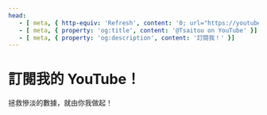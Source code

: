```yaml
---
head:
   - [ meta, { http-equiv: 'Refresh', content: '0; url="https://youtube.com/@tsaitou?sub_confirmation=1"' }]
   - [ meta, { property: 'og:title', content: '@Tsaitou on YouTube' }]
   - [ meta, { property: 'og:description', content: '訂閱我！' }]
---
```

# 訂閱我的 YouTube！
拯救慘淡的數據，就由你我做起！